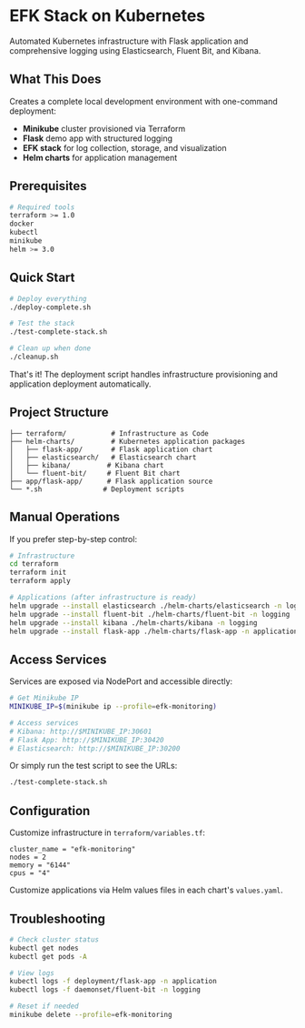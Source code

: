 # EFK Stack on Kubernetes

Automated Kubernetes infrastructure with Flask application and comprehensive logging using Elasticsearch, Fluent Bit, and Kibana.

## What This Does

Creates a complete local development environment with one-command deployment:

- **Minikube** cluster provisioned via Terraform
- **Flask** demo app with structured logging
- **EFK stack** for log collection, storage, and visualization
- **Helm charts** for application management

## Prerequisites

```bash
# Required tools
terraform >= 1.0
docker
kubectl
minikube
helm >= 3.0
```

## Quick Start

```bash
# Deploy everything
./deploy-complete.sh

# Test the stack
./test-complete-stack.sh

# Clean up when done
./cleanup.sh
```

That's it! The deployment script handles infrastructure provisioning and application deployment automatically.

## Project Structure

```
├── terraform/           # Infrastructure as Code
├── helm-charts/         # Kubernetes application packages
│   ├── flask-app/       # Flask application chart
│   ├── elasticsearch/   # Elasticsearch chart
│   ├── kibana/         # Kibana chart
│   └── fluent-bit/     # Fluent Bit chart
├── app/flask-app/      # Flask application source
└── *.sh               # Deployment scripts
```

## Manual Operations

If you prefer step-by-step control:

```bash
# Infrastructure
cd terraform
terraform init
terraform apply

# Applications (after infrastructure is ready)
helm upgrade --install elasticsearch ./helm-charts/elasticsearch -n logging --create-namespace
helm upgrade --install fluent-bit ./helm-charts/fluent-bit -n logging
helm upgrade --install kibana ./helm-charts/kibana -n logging
helm upgrade --install flask-app ./helm-charts/flask-app -n application --create-namespace
```

## Access Services

Services are exposed via NodePort and accessible directly:

```bash
# Get Minikube IP
MINIKUBE_IP=$(minikube ip --profile=efk-monitoring)

# Access services
# Kibana: http://$MINIKUBE_IP:30601
# Flask App: http://$MINIKUBE_IP:30420
# Elasticsearch: http://$MINIKUBE_IP:30200
```

Or simply run the test script to see the URLs:
```bash
./test-complete-stack.sh
```

## Configuration

Customize infrastructure in `terraform/variables.tf`:

```hcl
cluster_name = "efk-monitoring"
nodes = 2
memory = "6144"
cpus = "4"
```

Customize applications via Helm values files in each chart's `values.yaml`.

## Troubleshooting

```bash
# Check cluster status
kubectl get nodes
kubectl get pods -A

# View logs
kubectl logs -f deployment/flask-app -n application
kubectl logs -f daemonset/fluent-bit -n logging

# Reset if needed
minikube delete --profile=efk-monitoring
```
